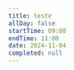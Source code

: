 ```yaml
---
title: teste
allDay: false
startTime: 09:00
endTime: 11:00
date: 2024-11-04
completed: null
---
```


